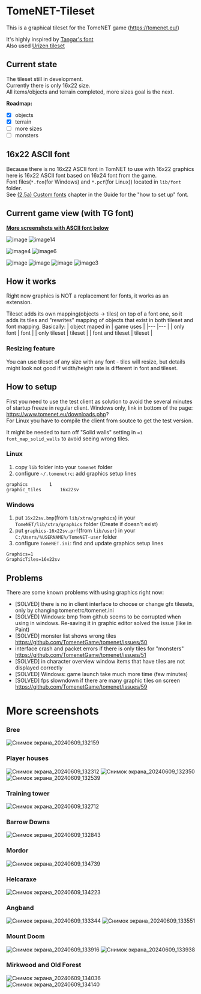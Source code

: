 # TomeNET-Tileset

This is a graphical tileset for the TomeNET game (https://tomenet.eu/)

It's highly inspired by [Tangar's font](https://igroglaz.com/en/t/tileset)   
Also used [Urizen tileset](https://vurmux.itch.io/urizen-onebit-tileset)  

## Current state

The tileset still in development.  
Currently there is only 16x22 size.  
All items/objects and terrain completed, more sizes goal is the next.

**Roadmap:**
- [x] objects
- [x] terrain
- [ ] more sizes
- [ ] monsters

## 16x22 ASCII font

Because there is no 16x22 ASCII font in TomNET to use with 16x22 graphics here is 16x22 ASCII font based on 16x24 font from the game.  
Font files(`*.fon`(for Windows) and `*.pcf`(for Linux)) located in `lib/font` folder.  
See [(2.5a) Custom fonts](https://www.tomenet.eu/guide.php?chapter=2.5a) chapter in the Guide for the "how to set up" font.  

## Current game view (with TG font)

**[More screenshots with ASCII font below](#more-screenshots)**

![image](https://github.com/EvgenijK/TomeNET-Tileset/assets/8179946/faf02db6-b696-45da-9ac8-9a275c831904)
![image14](https://github.com/EvgenijK/TomeNET-Tileset/assets/8179946/4f590da0-66fa-4479-bf87-06d1a693b42e)

![image4](https://github.com/EvgenijK/TomeNET-Tileset/assets/8179946/784f6ff1-e453-4c96-bcdc-2962fd2f3af3)
![image6](https://github.com/EvgenijK/TomeNET-Tileset/assets/8179946/68555195-cdaa-4e93-a4ec-7e0578bed106)

![image](https://github.com/EvgenijK/TomeNET-Tileset/assets/8179946/627d8aee-6d76-44a3-bc91-a039005cd1a5)
![image](https://github.com/EvgenijK/TomeNET-Tileset/assets/8179946/12a6f97a-3d10-455d-96cb-71b609ffdf78)
![image](https://github.com/EvgenijK/TomeNET-Tileset/assets/8179946/85b4b989-818b-4223-a7c4-64137b0e30a0)
![image3](https://github.com/EvgenijK/TomeNET-Tileset/assets/8179946/50b84d68-398a-4b58-96cc-297b10003bd9)

## How it works

Right now graphics is NOT a replacement for fonts, it works as an extension.  

Tileset adds its own mapping(objects -> tiles) on top of a font one, so it adds its tiles and "rewrites" mapping of objects that exist in both tileset and font mapping. Basically:
| object maped in  | game uses |
|---               |---        |
| only font        | font      |
| only tileset     | tileset    |
| font and tileset | tileset   |

### Resizing feature  
You can use tileset of any size with any font - tiles will resize, but details might look not good if width/height rate is different in font and tileset.


## How to setup

First you need to use the test client as solution to avoid the several minutes of startup freeze in regular client.
Windows only, link in bottom of the page: https://www.tomenet.eu/downloads.php?  
For Linux you have to compile the client from soutce to get the test version.

It might be needed to turn off "Solid walls" setting in `=1 font_map_solid_walls` to avoid seeing wrong tiles.

### Linux 

1) copy `lib` folder into your `tomenet` folder
2) configure `~/.tomenetrc`: add graphics setup lines
```
graphics		1
graphic_tiles		16x22sv
```

### Windows
1) put `16x22sv.bmp`(from `lib/xtra/graphics`) in your `TomeNET/lib/xtra/graphics` folder (Create if doesn't exist) 
2) put `graphics-16x22sv.prf`(from `lib/user`) in your `C:/Users/%USERNAME%/TomeNET-user` folder
3) configure `TomeNET.ini`: find and update graphics setup lines
```
Graphics=1
GraphicTiles=16x22sv
```

## Problems

There are some known problems with using graphics right now:
- [SOLVED] there is no in client interface to choose or change gfx tilesets, only by changing tomenetrc/tomenet.ini
- [SOLVED] Windows: bmp from github seems to be corrupted when using in windows. Re-saving it in graphic editor solved the issue (like in Paint)
- [SOLVED] monster list shows wrong tiles https://github.com/TomenetGame/tomenet/issues/50
- interface crash and packet errors if there is only tiles for "monsters" https://github.com/TomenetGame/tomenet/issues/51
- [SOLVED] in character overview window items that have tiles are not displayed correctly
- [SOLVED] Windows: game launch take much more time (few minutes)
- [SOLVED] fps slowndown if there are many graphic tiles on screen https://github.com/TomenetGame/tomenet/issues/59

# More screenshots

### Bree
![Снимок экрана_20240609_132159](https://github.com/EvgenijK/TomeNET-Tileset/assets/8179946/b6bddbfa-f83c-4d2a-a3d6-358ba1216e47)

### Player houses
![Снимок экрана_20240609_132312](https://github.com/EvgenijK/TomeNET-Tileset/assets/8179946/a22a2740-2df1-4e05-be90-c3f67246f02f)
![Снимок экрана_20240609_132350](https://github.com/EvgenijK/TomeNET-Tileset/assets/8179946/89b8fa4e-eb55-4e66-9c1d-5391e8a28dd6)
![Снимок экрана_20240609_132539](https://github.com/EvgenijK/TomeNET-Tileset/assets/8179946/518643b0-3201-4701-be4a-f23e20d6e609)

### Training tower
![Снимок экрана_20240609_132712](https://github.com/EvgenijK/TomeNET-Tileset/assets/8179946/bba5e165-ce40-4bac-8bc8-9ecb51bff2a9)

### Barrow Downs
![Снимок экрана_20240609_132843](https://github.com/EvgenijK/TomeNET-Tileset/assets/8179946/cd111840-6f16-4f83-9fa3-06d2ff4aed41)

### Mordor
![Снимок экрана_20240609_134739](https://github.com/EvgenijK/TomeNET-Tileset/assets/8179946/f6ca0303-4d40-42e4-a5bf-b87b37e2a36a)

### Helcaraxe
![Снимок экрана_20240609_134223](https://github.com/EvgenijK/TomeNET-Tileset/assets/8179946/48897eee-ae21-4b1e-83fa-6361c7dfe2fd)

### Angband
![Снимок экрана_20240609_133344](https://github.com/EvgenijK/TomeNET-Tileset/assets/8179946/bda99f50-3da1-4ff1-9dd3-5791e50bf6dc)
![Снимок экрана_20240609_133551](https://github.com/EvgenijK/TomeNET-Tileset/assets/8179946/5636d81b-36e5-4591-a4ba-f829c957e68a)

### Mount Doom
![Снимок экрана_20240609_133916](https://github.com/EvgenijK/TomeNET-Tileset/assets/8179946/36005528-504b-4eae-bd8e-9f696ff43f4b)
![Снимок экрана_20240609_133938](https://github.com/EvgenijK/TomeNET-Tileset/assets/8179946/17572882-4ca4-4b19-b141-c81017f89c81)

### Mirkwood and Old Forest
![Снимок экрана_20240609_134036](https://github.com/EvgenijK/TomeNET-Tileset/assets/8179946/a36fc831-6b13-408b-8b42-a3df313ecf77)
![Снимок экрана_20240609_134140](https://github.com/EvgenijK/TomeNET-Tileset/assets/8179946/a175b384-3ba4-47b9-8bf4-34e2beb59099)
